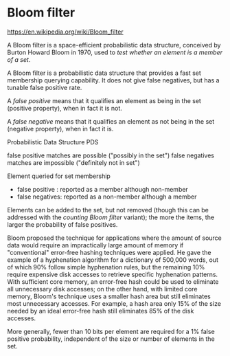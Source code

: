 # Bloom filter

https://en.wikipedia.org/wiki/Bloom_filter

A Bloom filter is a space-efficient probabilistic data structure, conceived by Burton Howard Bloom in 1970, used to *test whether an element is a member of a set*.

A Bloom filter is a probabilistic data structure 
that provides a fast set membership querying capability. 
It does not give false negatives, 
but has a tunable false positive rate. 

A *false positive* means that it qualifies an element as being in the set (positive property), when in fact it is not.

A *false negative* means that it qualifies an element as not being in the set (negative property), when in fact it is.


Probabilistic Data Structure PDS

false positive matches are possible ("possibly in the set")
false negatives matches are impossible ("definitely not in set")

Element queried for set membership
- false positive : reported as a member although non-member
- false negatives: reported as a non-member although a member

Elements can be added to the set, but not removed (though this can be addressed with the *counting Bloom filter* variant); the more the items, the larger the probability of false positives.

Bloom proposed the technique for applications where the amount of source data would require an impractically large amount of memory if "conventional" error-free hashing techniques were applied. He gave the example of a hyphenation algorithm for a dictionary of 500,000 words, out of which 90% follow simple hyphenation rules, but the remaining 10% require expensive disk accesses to retrieve specific hyphenation patterns. With sufficient core memory, an error-free hash could be used to eliminate all unnecessary disk accesses; on the other hand, with limited core memory, Bloom's technique uses a smaller hash area but still eliminates most unnecessary accesses. For example, a hash area only 15% of the size needed by an ideal error-free hash still eliminates 85% of the disk accesses.

More generally, fewer than 10 bits per element are required for a 1% false positive probability, independent of the size or number of elements in the set.
